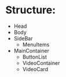 # Structure:
- Head
- Body
- SideBar
    - MenuItems
- MainContainer
    - ButtonList
    - VideoContainer
    - VideoCard
